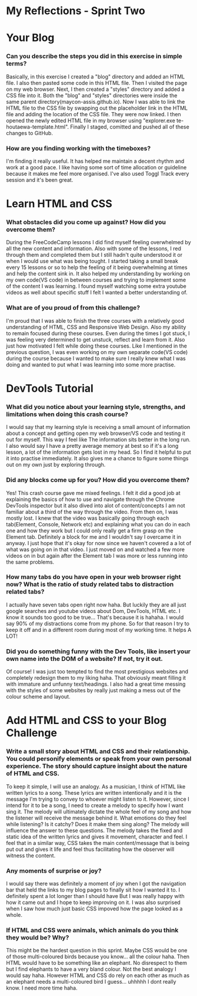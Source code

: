 # My Reflections - Sprint Two

# Your Blog 

### Can you describe the steps you did in this exercise in simple terms?

Basically, in this exercise I created a "blog" directory and added an HTML file. I also then pasted some code in this HTML file. Then I visited the page on my web browser. Next, I then created a "styles" directory and added a CSS file into it. Both the "blog" and "styles" directories were inside the same parent directory(maycon-assis.github.io). Now I was able to link the HTML file to the CSS file by swapping out the placeholder link in the HTML file and adding the location of the CSS file. They were now linked. I then opened the newly edited HTML file in my browser using "explorer.exe te-houtaewa-template.html". Finally I staged, comitted and pushed all of these changes to GitHub.

### How are you finding working with the timeboxes?

I'm finding it really useful. It has helped me maintain a decent rhythm and work at a good pace. I like having some sort of time allocation or guideline because it makes me feel more organised. I've also used Toggl Track every session and it's been great.

# Learn HTML and CSS 

### What obstacles did you come up against? How did you overcome them?

During the FreeCodeCamp lessons I did find myself feeling overwhelmed by all the new content and information. Also with some of the lessons, I red through them and completed them but I still hadn't quite understood it or when I would use what was being tought. I started taking a small break every 15 lessons or so to help the feeling of it being overwhelming at times and help the content sink in. It also helped my understanding by working on my own code(VS code) in between courses and trying to implement some of the content I was learning. I found myself watching some extra youtube videos as well about specific stuff I felt I wanted a better understanding of.

### What are of you proud of from this challenge?

I'm proud that I was able to finish the three courses with a relatively good understanding of HTML, CSS and Responsive Web Design. Also my ability to remain focused during these courses. Even during the times I got stuck, I was feeling very determined to get unstuck, reflect and learn from it. Also just how motivated I felt while doing these courses. Like I mentioned in the previous question, I was even working on my own separate code(VS code) during the course because I wanted to make sure I really knew what I was doing and wanted to put what I was learning into some more practise.



# DevTools Tutorial

### What did you notice about your learning style, strengths, and limitations when doing this crash course?

I would say that my learning style is receiving a small amount of information about a concept and getting open my web browser/VS code and testing it out for myself. This way I feel like The information sits better in the long run. I also would say I have a pretty average memory at best so if it's a long lesson, a lot of the information gets lost in my head. So I find it helpful to put it into practise immediately. It also gives me a chance to figure some things out on my own just by exploring through.


### Did any blocks come up for you? How did you overcome them?

Yes! This crash course gave me mixed feelings. I felt it did a good job at explaining the basics of how to use and navigate through the Chrome DevTools inspector but it also dived into alot of content/concepts I am not familiar about a third of the way through the video. From then on, I was mostly lost. I knew that the video was basically going through each tab(Element, Console, Network etc) and explaining what you can do in each one and how they work but I could only really get a firm grasp on the Element tab. Definitely a block for me and I wouldn't say I overcame it in anyway. I just hope that it's okay for now since we haven't covered a a lot of what was going on in that video. I just moved on and watched a few more videos on in but again after the Element tab I was more or less running into the same problems.

### How many tabs do you have open in your web browser right now? What is the ratio of study related tabs to distraction related tabs?

I actually have seven tabs open right now haha. But luckily they are all just google searches and youtube videos about Dom, DevTools, HTML etc. I know it sounds too good to be true... That's because it is hahaha. I would say 90% of my distractions come from my phone. So for that reason I try to keep it off and in a different room during most of my working time. It helps A LOT!

### Did you do something funny with the Dev Tools, like insert your own name into the DOM of a website? If not, try it out.

Of course! I was just too tempted to find the most prestigious websites and completely redesign them to my liking haha. That obviously meant filling it with immature and unfunny text/headings. I also had a great time messing with the styles of some websites by really just making a mess out of the colour scheme and layout.


# Add HTML and CSS to your Blog Challenge

### Write a small story about HTML and CSS and their relationship. You could personify elements or speak from your own personal experience. The story should capture insight about the nature of HTML and CSS.  

To keep it simple, I will use an analogy. As a musician, I think of HTML like written lyrics to a song. These lyrics are written intentionally and it is the message I'm trying to convey to whoever might listen to it. However, since I intend for it to be a song, I need to create a melody to specify how I want sing it. The melody will ultimately dictate the whole feel of my song and how the listener will receive the message behind it. What emotions do they feel while listening? Is it catchy? Does it make them sing along? The melody will influence the answer to these questions. The melody takes the fixed and static idea of the written lyrics and gives it movement, character and feel. I feel that in a similar way, CSS takes the main content/message that is being put out 
and gives it life and feel thus facilitating how the observer will witness the content. 

### Any moments of surprise or joy? 

I would say there was definitely a moment of joy when I got the navigation bar that held the links to my blog pages to finally sit how I wanted it to. I definitely spent a lot longer than I should have But I was really happy with how it came out and I hope to keep
improving on it. I was also surprised when I saw how much just basic CSS impoved how the page looked as a whole.

### If HTML and CSS were animals, which animals do you think they would be? Why?

This might be the hardest question in this sprint. Maybe CSS would be one of those multi-coloured birds because you know... all the colour haha. Then HTML would have to be something like an elephant. No disrespect to them but I find elephants to have a very bland 
colour. Not the best analogy I would say haha. However HTML and CSS do rely on each other as much as an elephant needs a multi-coloured bird I guess... uhhhhh I dont really know. I need more time haha.


